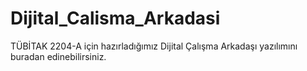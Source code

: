 # Dijital_Calisma_Arkadasi
TÜBİTAK 2204-A için hazırladığımız Dijital Çalışma Arkadaşı yazılımını buradan edinebilirsiniz.
